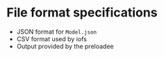 # File format specifications

- JSON format for `Model.json`
- CSV format used by iofs
- Output provided by the preloadee
